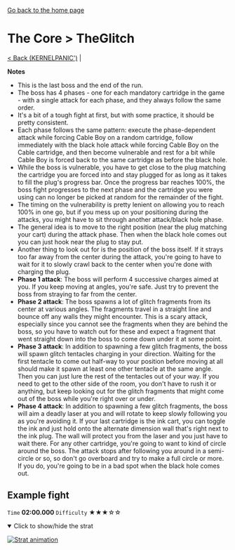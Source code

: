 [Go back to the home page](https://github.com/Doublevil/scbspeedrun)

# The Core > TheGlitch

[< Back (KERNELPANIC')](https://github.com/Doublevil/scbspeedrun/blob/main/levels/CORE/KERNELPANIC'.md) | 

**Notes**
- This is the last boss and the end of the run.
- The boss has 4 phases - one for each mandatory cartridge in the game - with a single attack for each phase, and they always follow the same order.
- It's a bit of a tough fight at first, but with some practice, it should be pretty consistent.
- Each phase follows the same pattern: execute the phase-dependent attack while forcing Cable Boy on a random cartridge, follow immediately with the black hole attack while forcing Cable Boy on the Cable cartridge, and then become vulnerable and rest for a bit while Cable Boy is forced back to the same cartridge as before the black hole.
- While the boss is vulnerable, you have to get close to the plug matching the cartridge you are forced into and stay plugged for as long as it takes to fill the plug's progress bar. Once the progress bar reaches 100%, the boss fight progresses to the next phase and the cartridge you were using can no longer be picked at random for the remainder of the fight.
- The timing on the vulnerability is pretty lenient on allowing you to reach 100% in one go, but if you mess up on your positioning during the attacks, you might have to sit through another attack/black hole phase.
- The general idea is to move to the right position (near the plug matching your cart) during the attack phase. Then when the black hole comes out you can just hook near the plug to stay put.
- Another thing to look out for is the position of the boss itself. If it strays too far away from the center during the attack, you're going to have to wait for it to slowly crawl back to the center when you're done with charging the plug.
- **Phase 1 attack**: The boss will perform 4 successive charges aimed at you. If you keep moving at angles, you're safe. Just try to prevent the boss from straying to far from the center.
- **Phase 2 attack**: The boss spawns a lot of glitch fragments from its center at various angles. The fragments travel in a straight line and bounce off any walls they might encounter. This is a scary attack, especially since you cannot see the fragments when they are behind the boss, so you have to watch out for these and expect a fragment that went straight down into the boss to come down under it at some point.
- **Phase 3 attack**: In addition to spawning a few glitch fragments, the boss will spawn glitch tentacles charging in your direction. Waiting for the first tentacle to come out half-way to your position before moving at all should make it spawn at least one other tentacle at the same angle. Then you can just lure the rest of the tentacles out of your way. If you need to get to the other side of the room, you don't have to rush it or anything, but keep looking out for the glitch fragments that might come out of the boss while you're right over or under.
- **Phase 4 attack**: In addition to spawning a few glitch fragments, the boss will aim a deadly laser at you and will rotate to keep slowly following you as you're avoiding it. If your last cartridge is the ink cart, you can toggle the ink and just hold onto the alternate dimension wall that's right next to the ink plug. The wall will protect you from the laser and you just have to wait there. For any other cartridge, you're going to want to kind of circle around the boss. The attack stops after following you around in a semi-circle or so, so don't go overboard and try to make a full circle or more. If you do, you're going to be in a bad spot when the black hole comes out.

## Example fight

`Time` **02:00.000** `Difficulty` ★★★☆☆
<details open>
  <summary>Click to show/hide the strat</summary>

  [![Strat animation](https://github.com/Doublevil/scbspeedrun/blob/main/media/levels/CORE/TheGlitch_Strat.webp)](https://github.com/Doublevil/scbspeedrun/blob/main/media/levels/CORE/TheGlitch_Strat.mp4)
</details>

